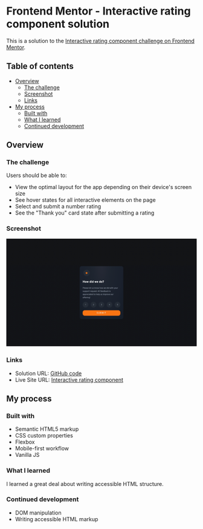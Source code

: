 # Frontend Mentor - Interactive rating component solution

This is a solution to the [Interactive rating component challenge on Frontend Mentor](https://www.frontendmentor.io/challenges/interactive-rating-component-koxpeBUmI).

## Table of contents

- [Overview](#overview)
  - [The challenge](#the-challenge)
  - [Screenshot](#screenshot)
  - [Links](#links)
- [My process](#my-process)
  - [Built with](#built-with)
  - [What I learned](#what-i-learned)
  - [Continued development](#continued-development)

## Overview

### The challenge

Users should be able to:

- View the optimal layout for the app depending on their device's screen size
- See hover states for all interactive elements on the page
- Select and submit a number rating
- See the "Thank you" card state after submitting a rating

### Screenshot

![Interactive rating component desktop screenshot](./images/interactive-card-desktop-preview.jpg)

### Links

- Solution URL: [GitHub code](https://github.com/alvyynm/frontendmentor-challenges/tree/main/03-interactive-rating-component)
- Live Site URL: [Interactive rating component](https://alvyynm.github.io/Interactive-rating-component/)

## My process

### Built with

- Semantic HTML5 markup
- CSS custom properties
- Flexbox
- Mobile-first workflow
- Vanilla JS

### What I learned

I learned a great deal about writing accessible HTML structure.

### Continued development

- DOM manipulation
- Writing accessible HTML markup
